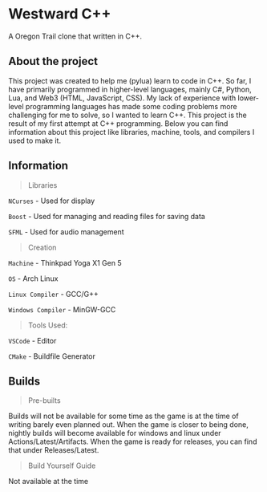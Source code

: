 # Westward C++

A Oregon Trail clone that written in C++.

## About the project

This project was created to help me (pylua) learn to code in C++. So far, I have primarily programmed in higher-level languages, mainly C#, Python, Lua, and Web3 (HTML, JavaScript, CSS). My lack of experience with lower-level programming languages has made some coding problems more challenging for me to solve, so I wanted to learn C++. This project is the result of my first attempt at C++ programming. Below you can find information about this project like libraries, machine, tools, and compilers I used to make it.

## Information

> Libraries

`NCurses` - Used for display

`Boost` - Used for managing and reading files for saving data

`SFML` - Used for audio management

> Creation

`Machine` - Thinkpad Yoga X1 Gen 5

`OS` - Arch Linux

`Linux Compiler` - GCC/G++

`Windows Compiler` - MinGW-GCC

> Tools Used:

`VSCode` - Editor

`CMake` - Buildfile Generator

## Builds

> Pre-builts

Builds will not be available for some time as the game is at the time of writing barely even planned out. When the game is closer to being done, nightly builds will become available for windows and linux under Actions/Latest/Artifacts. When the game is ready for releases, you can find that under Releases/Latest.

> Build Yourself Guide

Not available at the time
